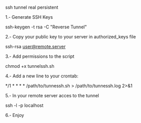 ssh tunnel real persistent


1.- Generate SSH Keys

  ssh-keygen -t rsa -C "Reverse Tunnel"

2.- Copy your public key to your server in authorized_keys file

  ssh-rsa <public key> user@remote.server

3.- Add permissions to the script
  
  chmod +x tunnelssh.sh
  
4.- Add a new line to your crontab:

  */1 * * * * /path/to/tunnessh.sh > /path/to/tunnessh.log 2>&1

5.- In your remote server acces to the tunnel

  ssh -l <user> -p <port> localhost
  
6.- Enjoy
